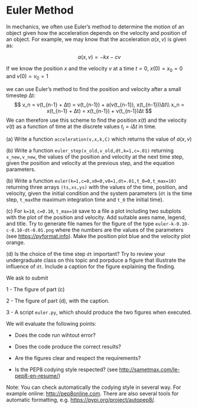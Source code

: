# Euler Method 

In mechanics, we often use Euler’s method to determine the motion of an object given how the acceleration depends on the velocity and position of an object. For example, we may know that the acceleration $a(x, v)$ is given as:

$$a(x, v) = −kx − cv$$

If we know the position $x$ and the velocity $v$ at a time $t = 0$, $x(0) = x_0 = 0$ and $v(0) = v_0 = 1$ 

we can use Euler’s method to find the position and velocity after a small timestep ∆t:
$$
v_n = v(t_{n-1} + ∆t) = v(t_{n-1}) + a(v(t_{n-1}), x(t_{n-1}))∆t\\
x_n = x(t_{n-1} + ∆t) = x(t_{n-1}) + v(t_{n-1})∆t
$$
We can therefore use this scheme to find the position $x(t)$ and the velocity $v(t)$ as a function of time at the discrete values $t_i = i∆t$ in time.

(a) Write a function `acceleration(v,x,k,C)` which returns the value of $a(x, v)$

(b) Write a function `euler_step(x_old,v_old,dt,k=1,c=.01)` returning `x_new,v_new`, the values of the position and velocity at the next time step, given the position and velocity at the previous step, and the equation parameters.

(b) Write a function `euler(k=1,c=0,x0=0,v0=1,dt=.01,t_0=0,t_max=10)` returning three arrays `(ts,xs,ys)` with the values of the time, position, and velocity, given the initial condition and the system parameters (`dt` is the time step, `t_max`the maximum integration time and `t_0` the initial time). 

(c) For `k=10`, `c=0.10`, `t_max=10` save to a file a plot including two subplots with the plot of the position and velocity. Add suitable axes name, legend, and title. 
Try to generate file names for the figure of the type `euler-k-0.10-c-0.10-dt-0.01.png` 
where the numbers are the values of the parameters (see https://pyformat.info). 
Make the position plot blue and the velocity plot orange.

(d) Is the choice of the time step `dt` important? Try to review your undergraduate class on this topic and porpduce a figure that illustrate the influence of `dt`. Include a caption for the figure explaining the finding.

We ask to submit

1 - The figure of part (c)

2 - The figure of part (d), with the caption. 

3 - A script `euler.py`, which should produce the two figures when executed. 

We will evaluate the following points:

* Does the code run wihtout error?

* Does the code  produce the correct results?

* Are the figures clear and respect the requirements?

* Is the PEP8 codying style respected? (see http://sametmax.com/le-pep8-en-resume/)

Note: You can check automatically the codying style in several way. For example online: http://pep8online.com. There are also several tools for automatic formatting, e.g. https://pypi.org/project/autopep8/.
